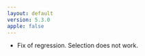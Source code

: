 ```yaml
---
layout: default
version: 5.3.0
apple: false
---
```


* Fix of regression. Selection does not work.


